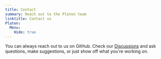 ```yaml
---
title: Contact
summary: Reach out to the Platen team
linktitle: Contact us
Platen:
  Menu:
    Hide: true
---
```


You can always reach out to us on GitHub. Check our [Discussions][01] and ask questions, make
suggestions, or just show off what you're working on.

<!-- Link References -->
[01]: https://github.com/platenio/hugo-platen/discussions
